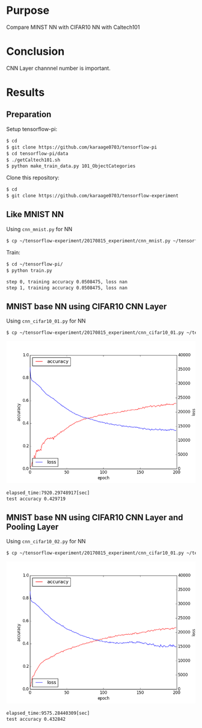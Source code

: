 # Purpose
Compare MINST NN with CIFAR10 NN with Caltech101

# Conclusion
CNN Layer channnel number is important.

# Results

## Preparation
Setup tensorflow-pi:
```sh
$ cd
$ git clone https://github.com/karaage0703/tensorflow-pi
$ cd tensorflow-pi/data
$ ./getCaltech101.sh 
$ python make_train_data.py 101_ObjectCategories
```

Clone this repository:
```sh
$ cd
$ git clone https://github.com/karaage0703/tensorflow-experiment
```

## Like MNIST NN
Using `cnn_mnist.py` for NN
```sh
$ cp ~/tensorflow-experiment/20170815_experiment/cnn_mnist.py ~/tensorflow-pi/cnn.py
```

Train:
```sh
$ cd ~/tensorflow-pi/
$ python train.py
```


```
step 0, training accuracy 0.0508475, loss nan
step 1, training accuracy 0.0508475, loss nan
```


## MNIST base NN using CIFAR10 CNN Layer
Using `cnn_cifar10_01.py` for NN
```sh
$ cp ~/tensorflow-experiment/20170815_experiment/cnn_cifar10_01.py ~/tensorflow-pi/cnn.py
```

![graph](./cifar10_01.png)

```
elapsed_time:7920.29748917[sec]
test accuracy 0.429719
```



## MNIST base NN using CIFAR10 CNN Layer and Pooling Layer
Using `cnn_cifar10_02.py` for NN
```sh
$ cp ~/tensorflow-experiment/20170815_experiment/cnn_cifar10_01.py ~/tensorflow-pi/cnn.py
```

![graph](./cifar10_02.png)

```
elapsed_time:9575.28440309[sec]
test accuracy 0.432842
```

